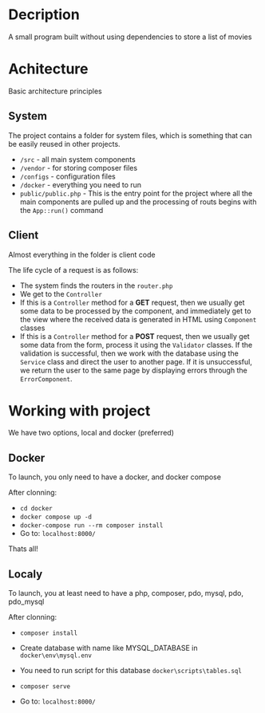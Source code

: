 # Decription
A small program built without using  dependencies to store a list of movies 

# Achitecture
Basic architecture principles

## System
The project contains a folder for system files, which is something that can be easily reused in other projects.

- `/src` - all main system components 
- `/vendor` - for storing composer files
- `/configs` - configuration files
- `/docker` - everything you need to run
- `public/public.php` - This is the entry point for the project where all the main components are pulled up and the processing of routs begins with the `App::run()` command

## Client
Almost everything in the folder is client code

The life cycle of a request is as follows:
- The system finds the routers in the `router.php`  
- We get to the `Controller` 
- If this is a `Controller` method for a **GET** request, then we usually get some data to be processed by the component, and immediately get to the view where the received data is generated in HTML using `Component` classes
- If this is a `Controller` method for a **POST** request, then we usually get some data from the form, process it using the `Validator` classes. If the validation is successful, then we work with the database using the `Service` class and direct the user to another page. If it is unsuccessful, we return the user to the same page by displaying errors through the `ErrorComponent`.


# Working with project
We have two options, local and docker (preferred)

## Docker
To launch, you only need to have a docker, and docker compose

After clonning:
- `cd docker`
- `docker compose up -d`
- `docker-compose run --rm composer install`
- Go to: `localhost:8000/` 

Thats all!

## Localy

To launch, you at least need to have a php, composer, pdo, mysql, pdo, pdo_mysql

After clonning:
- `composer install`
- Create database with name like MYSQL_DATABASE in `docker\env\mysql.env`
- You need to run script for this database `docker\scripts\tables.sql`
- `composer serve`

- Go to: `localhost:8000/`

